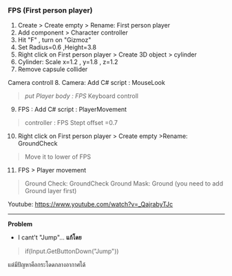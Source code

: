 ### **FPS (First person player)**

1. Create > Create empty > Rename: First person player
2. Add component > Character controller
3. Hit "F" , turn on "Gizmoz"
4. Set Radius=0.6 ,Height=3.8
5. Right click on First person player > Create 3D object > cylinder
6. Cylinder: Scale x=1.2 , y=1.8 , z=1.2
7. Remove capsule collider

Camera controll
8. Camera: Add C# script : MouseLook
>  _put Player body : FPS_
 Keyboard controll
9. FPS : Add C# script : PlayerMovement
>controller : FPS
>Stept offset =0.7
10.  Right click on First person player > Create empty >Rename: GroundCheck
>Move it to lower of FPS
11. FPS > Player movement 
>Ground Check: GroundCheck
>Ground Mask: Ground (you need to add Ground layer first)

Youtube: https://www.youtube.com/watch?v=_QajrabyTJc
___________________________________________________________________________________

**Problem**
- I cant't "Jump"... 
**แก้โดย** 

> if(Input.GetButtonDown("Jump"))

แต่มีปัญหาคือกระโดดกลางอากาศได้
